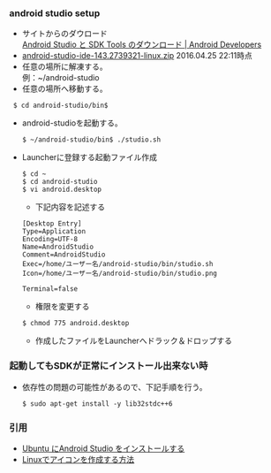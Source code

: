 ### android studio setup
- サイトからのダウロード  
  [Android Studio と SDK Tools のダウンロード | Android Developers](http://developer.android.com/intl/ja/sdk/index.html)
- [android-studio-ide-143.2739321-linux.zip](https://dl.google.com/dl/android/studio/ide-zips/2.0.0.20/android-studio-ide-143.2739321-linux.zip) 2016.04.25 22:11時点
- 任意の場所に解凍する。  
  例：~/android-studio
- 任意の場所へ移動する。  
 ```
  $ cd android-studio/bin$
  ```
- android-studioを起動する。  
  ```
  $ ~/android-studio/bin$ ./studio.sh
  ```

- Launcherに登録する起動ファイル作成  
  ```
  $ cd ~
  $ cd android-studio
  $ vi android.desktop
  ```
  - 下記内容を記述する

  ~~~~
  [Desktop Entry]
  Type=Application
  Encoding=UTF-8
  Name=AndroidStudio
  Comment=AndroidStudio
  Exec=/home/ユーザー名/android-studio/bin/studio.sh
  Icon=/home/ユーザー名/android-studio/bin/studio.png

  Terminal=false
  ~~~~
  - 権限を変更する
  ```
  $ chmod 775 android.desktop
  ```
  - 作成したファイルをLauncherへドラック＆ドロップする

### 起動してもSDKが正常にインストール出来ない時
- 依存性の問題の可能性があるので、下記手順を行う。  
  ```
  $ sudo apt-get install -y lib32stdc++6
  ```

### 引用
- [Ubuntu にAndroid Studio をインストールする](http://qiita.com/TsutomuNakamura/items/ef4aeec32cdaaf9105cc)
- [Linuxでアイコンを作成する方法](http://qiita.com/NoriakiOshita/items/303b57a5f82e779a4ec9)

